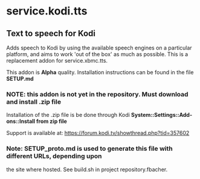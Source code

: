service.kodi.tts
================

Text to speech for Kodi
-----------------------
Adds speech to Kodi by using the available speech engines on a particular platform, and aims to
work 'out of the box' as much as possible. This is a replacement addon for 
service.xbmc.tts.

This addon is **Alpha** quality. Installation instructions can be found in the file **SETUP.md**

### NOTE: this addon is not yet in the repository. Must download and install .zip file
Installation of the .zip file is be done through Kodi **System::Settings::Add-ons::Install from zip file**

Support is available at: https://forum.kodi.tv/showthread.php?tid=357602


### Note: SETUP_proto.md is used to generate this file with different URLs, depending upon
the site where hosted. See build.sh in project repository.fbacher.
